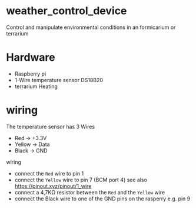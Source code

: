 # weather_control_device
Control and manipulate environmental conditions in an formicarium or terrarium

# Hardware
+ Raspberry pi
+ 1-Wire temperature sensor DS18B20
+ terrarium Heating



# wiring
The temperature sensor has 3 Wires
+ Red -> +3.3V
+ Yellow -> Data
+ Black -> GND

wiring
+ connect the `Red` wire to pin 1
+ connect the `Yellow` wire to pin 7 (BCM port 4) see also https://pinout.xyz/pinout/1_wire
+ connect a 4,7KΩ resistor between the `Red` and the `Yellow` wire
+ connect the Black wire to one of the GND pins on the rasperry e.g. pin 9
